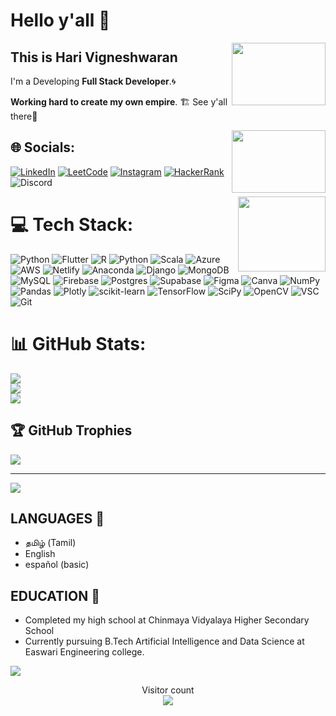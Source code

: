 # Hello y'all 👋

<img align = "right" width="150" height="100" src="https://upload.wikimedia.org/wikipedia/commons/3/3a/Animated-Flag-India.gif"/>

## This is **Hari Vigneshwaran** 

I'm a Developing **Full Stack Developer**.🌀

**Working hard to create my own empire**. 🏗️ See y'all there👋 


<div>
<img align="right" width="150" height="100" src="https://media.giphy.com/media/64amXjwNWctjqXZZ7o/giphy.gif"/>
</div>



## 🌐 Socials:
[![LinkedIn](https://img.shields.io/badge/LinkedIn-%230077B5?style=for-the-badge&logo=linkedin&logoColor=white)](https://www.linkedin.com/in/hari-vigneshwaran-97499a213/) [![LeetCode](https://img.shields.io/badge/LeetCode-%FFFF00F?style=for-the-badge&logo=LeetCode&logoColor=white)](https://leetcode.com/HariVigneshwaran/) [![Instagram](https://img.shields.io/badge/Instagram-%23E4405F?style=for-the-badge&logo=Instagram&logoColor=white)](https://www.instagram.com/hariviks/) [![HackerRank](https://img.shields.io/badge/-Hackerrank-2EC866?style=for-the-badge&logo=HackerRank&logoColor=white)](https://www.hackerrank.com/20243015Hari) ![Discord](https://img.shields.io/badge/Discord-%235865F2.svg?style=for-the-badge&logo=discord&logoColor=white)

<div>
<img align="right" width="140" height="120" src="https://media.giphy.com/media/D4wj7Ffx9fsEAy7B0h/giphy.gif"/>
</div>

# 💻 Tech Stack:
![Python](https://img.shields.io/badge/Python-%2300599C.svg?style=for-the-badge&logo=Python&logoColor=white) ![Flutter](https://img.shields.io/badge/flutter-%2300f.svg?style=for-the-badge&logo=flutter&logoColor=white) ![R](https://img.shields.io/badge/r-%23276DC3.svg?style=for-the-badge&logo=r&logoColor=white) ![Python](https://img.shields.io/badge/Wix-%2300599C.svg?style=for-the-badge&logo=Wix&logoColor=white) ![Scala](https://img.shields.io/badge/scala-%23DC322F.svg?style=for-the-badge&logo=scala&logoColor=white) ![Azure](https://img.shields.io/badge/azure-%230072C6.svg?style=for-the-badge&logo=azure-devops&logoColor=white) ![AWS](https://img.shields.io/badge/AWS-%23FF9900.svg?style=for-the-badge&logo=amazon-aws&logoColor=white) ![Netlify](https://img.shields.io/badge/netlify-%23000000.svg?style=for-the-badge&logo=netlify&logoColor=#00C7B7) ![Anaconda](https://img.shields.io/badge/Anaconda-%2344A833.svg?style=for-the-badge&logo=anaconda&logoColor=white) ![Django](https://img.shields.io/badge/django-%23092E20.svg?style=for-the-badge&logo=django&logoColor=white) ![MongoDB](https://img.shields.io/badge/MongoDB-%234ea94b.svg?style=for-the-badge&logo=mongodb&logoColor=white) ![MySQL](https://img.shields.io/badge/mysql-%2300f.svg?style=for-the-badge&logo=mysql&logoColor=white) ![Firebase](https://img.shields.io/badge/Firebase-%23FF6F00.svg?style=for-the-badge&logo=Firebase&logoColor=white) ![Postgres](https://img.shields.io/badge/postgres-%23316192.svg?style=for-the-badge&logo=postgresql&logoColor=white) 	![Supabase](https://img.shields.io/badge/Supabase-3ECF8E?style=for-the-badge&logo=supabase&logoColor=white) 	![Figma](https://img.shields.io/badge/figma-%23F24E1E.svg?style=for-the-badge&logo=figma&logoColor=white) ![Canva](https://img.shields.io/badge/Canva-%2300C4CC.svg?style=for-the-badge&logo=Canva&logoColor=white) ![NumPy](https://img.shields.io/badge/numpy-%23013243.svg?style=for-the-badge&logo=numpy&logoColor=white) ![Pandas](https://img.shields.io/badge/pandas-%23150458.svg?style=for-the-badge&logo=pandas&logoColor=white) ![Plotly](https://img.shields.io/badge/Plotly-%233F4F75.svg?style=for-the-badge&logo=plotly&logoColor=white) ![scikit-learn](https://img.shields.io/badge/scikit--learn-%23F7931E.svg?style=for-the-badge&logo=scikit-learn&logoColor=white) ![TensorFlow](https://img.shields.io/badge/TensorFlow-%23FF6F00.svg?style=for-the-badge&logo=TensorFlow&logoColor=white) ![SciPy](https://img.shields.io/badge/SciPy-%230C55A5.svg?style=for-the-badge&logo=scipy&logoColor=%white) ![OpenCV](https://img.shields.io/badge/opencv-%23white.svg?style=for-the-badge&logo=opencv&logoColor=white) ![VSC](https://img.shields.io/badge/Visual_Studio_Code-0078D4?style=for-the-badge&logo=visual%20studio%20code&logoColor=white) ![Git](https://img.shields.io/badge/GIT-E44C30?style=for-the-badge&logo=git&logoColor=white)
# 📊 GitHub Stats:
![](https://github-readme-stats.vercel.app/api?username=SHariVigneshwaran&theme=dark&hide_border=false&include_all_commits=true&count_private=true)<br/>
![](https://github-readme-streak-stats.herokuapp.com/?user=SHariVigneshwaran&theme=dark&hide_border=false)<br/>
![](https://github-readme-stats.vercel.app/api/top-langs/?username=SHariVigneshwaran&theme=dark&hide_border=false&include_all_commits=true&count_private=true&layout=compact)

## 🏆 GitHub Trophies
![](https://github-profile-trophy.vercel.app/?username=SHariVigneshwaran&theme=radical&no-frame=false&no-bg=true&margin-w=4)

---
[![](https://visitcount.itsvg.in/api?id=SHariVigneshwaran&label=Profile%20Views&color=10&pretty=true)](https://visitcount.itsvg.in)

## LANGUAGES 🧠
  - தமிழ் (Tamil) 
  - English
  - español (basic)

## EDUCATION 🏫

- Completed my high school at Chinmaya Vidyalaya Higher Secondary School 
- Currently pursuing B.Tech Artificial Intelligence and Data Science at Easwari Engineering college.

<a href=#><img src="contributions.svg"></a>

<p align="center"> 
  Visitor count<br>
  <img src="https://profile-counter.glitch.me/insolitum/count.svg" />
</p>



